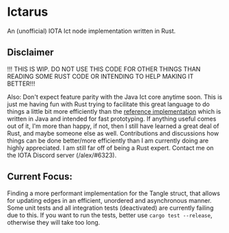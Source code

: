 # Ictarus
An (unofficial) IOTA Ict node implementation written in Rust.

## Disclaimer
!!! THIS IS WIP. DO NOT USE THIS CODE FOR OTHER THINGS THAN READING SOME RUST CODE OR INTENDING TO HELP MAKING IT BETTER!!!

Also: Don't expect feature parity with the Java Ict core anytime soon. This is just me having fun with Rust trying to facilitate this great language to do things a little bit more efficiently than the [reference implementation](https://github.com/iotaledger/ict.git) which is written in Java and intended for fast prototyping. If anything useful comes out of it, I'm more than happy, if not, then I still have learned a great deal of Rust, and maybe someone else as well. Contributions and discussions how things can be done better/more efficiently than I am currently doing are highly appreciated. I am still far off of being a Rust expert. Contact me on the IOTA Discord server (/alex/#6323).

## Current Focus:
Finding a more performant implementation for the Tangle struct, that allows for updating edges in an efficient, unordered and asynchronous manner. Some unit tests and all integration tests (deactivated) are currently failing due to this. If you want to run the tests, better use `cargo test --release`, otherwise they will take too long.

